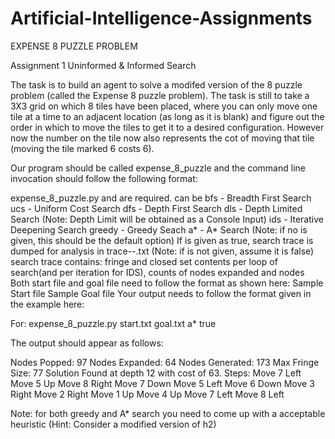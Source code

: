 # Artificial-Intelligence-Assignments
EXPENSE 8 PUZZLE PROBLEM 


Assignment 1
Uninformed & Informed Search

The task is to build an agent to solve a modifed version of the 8 puzzle problem (called the Expense 8 puzzle problem). The task is still to take a 3X3 grid on which 8 tiles have been placed, where you can only move one tile at a time to an adjacent location (as long as it is blank) and figure out the order in which to move the tiles to get it to a desired configuration. However now the number on the tile now also represents the cot of moving that tile (moving the tile marked 6 costs 6).

Our program should be called expense_8_puzzle and the command line invocation should follow the following format:

expense_8_puzzle.py <start-file> <goal-file> <method> <dump-flag>
<start-file> and <goal-file> are required.
<method> can be
bfs - Breadth First Search
ucs - Uniform Cost Search
dfs - Depth First Search
dls - Depth Limited Search (Note: Depth Limit will be obtained as a Console Input)
ids - Iterative Deepening Search 
greedy - Greedy Seach
a* - A* Search (Note: if no <method> is given, this should be the default option)
If <dump-flag>  is given as true, search trace is dumped for analysis in trace-<date>-<time>.txt (Note: if <dump-flag> is not given, assume it is false)
search trace contains: fringe and closed set contents per loop of search(and per iteration for IDS), counts of nodes expanded and nodes
Both start file and goal file need to follow the format as shown here:
Sample Start file
Sample Goal file
Your output needs to follow the format given in the example here:

For:
expense_8_puzzle.py start.txt goal.txt a* true

The output should appear as follows:

Nodes Popped: 97
Nodes Expanded: 64
Nodes Generated: 173
Max Fringe Size: 77
Solution Found at depth 12 with cost of 63.
Steps:
Move 7 Left
Move 5 Up
Move 8 Right
Move 7 Down
Move 5 Left
Move 6 Down
Move 3 Right
Move 2 Right
Move 1 Up
Move 4 Up
Move 7 Left
Move 8 Left

Note: for both greedy and A* search you need to come up with a acceptable heuristic (Hint: Consider a modified version of h2)


